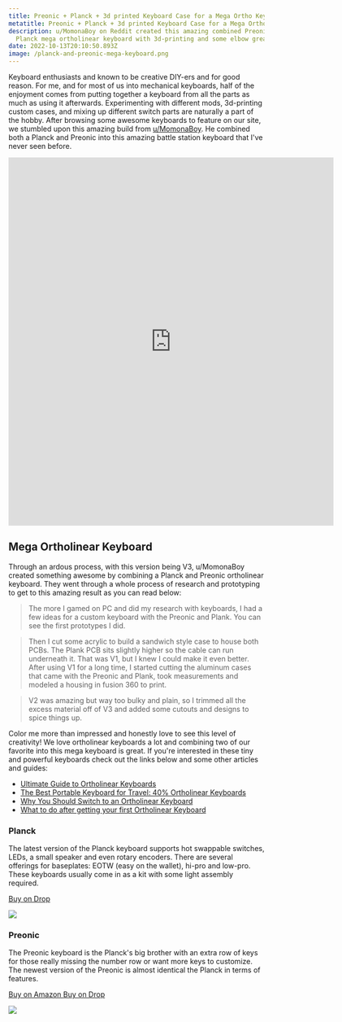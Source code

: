 ```yaml
---
title: Preonic + Planck + 3d printed Keyboard Case for a Mega Ortho Keyboard
metatitle: Preonic + Planck + 3d printed Keyboard Case for a Mega Ortho Keyboard
description: u/MomonaBoy on Reddit created this amazing combined Preonic and
  Planck mega ortholinear keyboard with 3d-printing and some elbow grease.
date: 2022-10-13T20:10:50.893Z
image: /planck-and-preonic-mega-keyboard.png
---
```

Keyboard enthusiasts and known to be creative DIY-ers and for good reason. For me, and for most of us into mechanical keyboards, half of the enjoyment comes from putting together a keyboard from all the parts as much as using it afterwards. Experimenting with different mods, 3d-printing custom cases, and mixing up different switch parts are naturally a part of the hobby. After browsing some awesome keyboards to feature on our site, we stumbled upon this amazing build from [u/MomonaBoy](https://www.reddit.com/user/MomonaBoy/). He combined both a Planck and Preonic into this amazing battle station keyboard that I've never seen before.

<iframe id="reddit-embed" src="https://www.redditmedia.com/r/olkb/comments/tm2esc/preonic_plank_my_ultimate_3d_printed_gaming/?ref_source=embed&amp;ref=share&amp;embed=true&amp;theme=dark" sandbox="allow-scripts allow-same-origin allow-popups" style="border: none;" height="724" width="640" scrolling="no"></iframe>

## Mega Ortholinear Keyboard
Through an ardous process, with this version being V3, u/MomonaBoy  created something awesome by combining a Planck and Preonic ortholinear keyboard. They went through a whole process of research and prototyping to get to this amazing result as you can read below:

> The more I gamed on PC and did my research with keyboards, I had a few ideas for a custom keyboard with the Preonic and Plank. You can see the first prototypes I did.

> Then I cut some acrylic to build a sandwich style case to house both PCBs. The Plank PCB sits slightly higher so the cable can run underneath it. That was V1, but I knew I could make it even better.
> After using V1 for a long time, I started cutting the aluminum cases that came with the Preonic and Plank, took measurements and modeled a housing in fusion 360 to print.

> V2 was amazing but way too bulky and plain, so I trimmed all the excess material off of V3 and added some cutouts and designs to spice things up.

Color me more than impressed and honestly love to see this level of creativity! We love ortholinear keyboards a lot and combining two of our favorite into this mega keyboard is great. If you're interested in these tiny and powerful keyboards check out the links below and some other articles and guides:
- [Ultimate Guide to Ortholinear Keyboards](/ultimate-guide-to-ortholinear-keyboards)
- [The Best Portable Keyboard for Travel: 40% Ortholinear Keyboards](/posts/best-portable-keyboard-travel-40-percent-ortholinear-keyboard)
- [Why You Should Switch to an Ortholinear Keyboard](/posts/why-you-should-switch-to-an-ortholinear-keyboard)
- [What to do after getting your first Ortholinear Keyboard](/posts/what-to-do-after-getting-an-ortholinear-keyboard)

<div class="row mt-5">
<div class="col-lg-6">
<h3>Planck</h3>
<p>The latest version of the Planck keyboard supports hot swappable switches, LEDs, a small speaker and even rotary encoders. There are several offerings for baseplates: EOTW (easy on the wallet), hi-pro and low-pro. These keyboards usually come in as a kit with some light assembly required.</p>
<a class="btn btn-secondary mr-2" href="https://drop.com/buy/planck-mechanical-keyboard?utm_source=linkshare&amp;referer=T93XGG">
    Buy on Drop
</a>
<p><a href="https://www.amazon.com/dp/B08LX7ZXS4?&amp;linkCode=li3&amp;tag=tryorthokey06-20&amp;linkId=0b7b9faf09aac73db64f301ec3da89ce&amp;language=en_US&amp;ref_=as_li_ss_il" target="_blank"><img border="0" src="//ws-na.amazon-adsystem.com/widgets/q?_encoding=UTF8&amp;ASIN=B08LX7ZXS4&amp;Format=_SL250_&amp;ID=AsinImage&amp;MarketPlace=US&amp;ServiceVersion=20070822&amp;WS=1&amp;tag=tryorthokey06-20&amp;language=en_US"></a><img src="https://ir-na.amazon-adsystem.com/e/ir?t=tryorthokey06-20&amp;language=en_US&amp;l=li3&amp;o=1&amp;a=B08LX7ZXS4" width="1" height="1" border="0" alt="" style="border:none !important; margin:0px !important;"></p>
</div>
<div class="col-lg-6">
<h3>Preonic</h3>
<p>The Preonic keyboard is the Planck's big brother with an extra row of keys for those really missing the number row or want more keys to customize. The newest version of the Preonic is almost identical the Planck in terms of features.</p>
<a class="btn btn-primary mr-2" href="https://amzn.to/3TajCk2">
    Buy on Amazon
</a>
<a class="btn btn-secondary mr-2" href="https://drop.com/buy/preonic-mechanical-keyboard?utm_source=linkshare&amp;referer=T93XGG">
    Buy on Drop
</a>
<p><a href="https://www.amazon.com/dp/B08L3WKZ73?&amp;linkCode=li3&amp;tag=tryorthokey06-20&amp;linkId=6af0b7506a61073b0723facda319622d&amp;language=en_US&amp;ref_=as_li_ss_il" target="_blank"><img border="0" src="//ws-na.amazon-adsystem.com/widgets/q?_encoding=UTF8&amp;ASIN=B08L3WKZ73&amp;Format=_SL250_&amp;ID=AsinImage&amp;MarketPlace=US&amp;ServiceVersion=20070822&amp;WS=1&amp;tag=tryorthokey06-20&amp;language=en_US"></a><img src="https://ir-na.amazon-adsystem.com/e/ir?t=tryorthokey06-20&amp;language=en_US&amp;l=li3&amp;o=1&amp;a=B08L3WKZ73" width="1" height="1" border="0" alt="" style="border:none !important; margin:0px !important;"></p>
</div>
</div>
